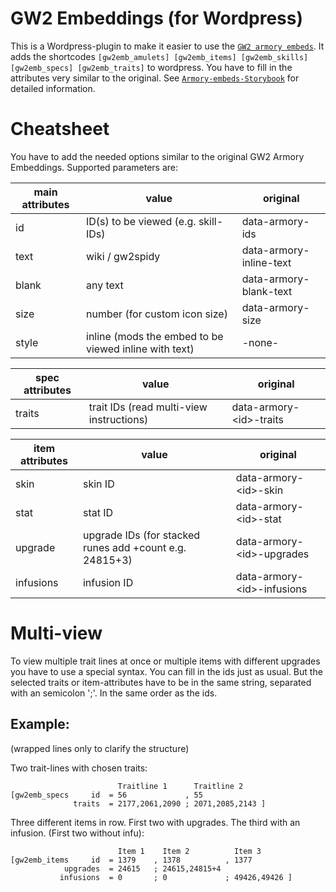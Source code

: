 # GW2 Embeddings (for Wordpress)


This is a Wordpress-plugin to make it easier to use the [`GW2 armory embeds`](https://github.com/madou/armory-embeds).
It adds the shortcodes `[gw2emb_amulets] [gw2emb_items] [gw2emb_skills] [gw2emb_specs] [gw2emb_traits]` to wordpress.
You have to fill in the attributes very similar to the original. See [`Armory-embeds-Storybook`](https://madou.github.io/armory-embeds) for detailed information.


# Cheatsheet

You have to add the needed options similar to the original GW2 Armory Embeddings.
Supported parameters are:


main attributes | value                                       | original
------------    |------------                                 |------------
id              |  ID(s) to be viewed (e.g. skill-IDs)        |  data-armory-ids
text            |  wiki / gw2spidy                            |  data-armory-inline-text
blank           |  any text                                   |  data-armory-blank-text
size            |  number (for custom icon size)              |  data-armory-size
style           |  inline (mods the embed to be viewed inline with text)       |  -none-

spec attributes |  value                                      |  original
------------    |------------                                 |------------
traits          |  trait IDs (read multi-view instructions)   |  data-armory-\<id>-traits

item attributes | value                                       |  original
------------    |------------                                 |------------
skin            |  skin ID                                    |  data-armory-\<id>-skin
stat            |  stat ID                                    |  data-armory-\<id>-stat
upgrade         |  upgrade IDs (for stacked runes add +count e.g. 24815+3)  |  data-armory-\<id>-upgrades
infusions       |  infusion ID                                |  data-armory-\<id>-infusions



# Multi-view

To view multiple trait lines at once or multiple items with different upgrades you have to use a special syntax.
You can fill in the ids just as usual. But the selected traits or item-attributes have to be in the same string, separated with an semicolon ';'. In the same order as the ids.

## Example:
(wrapped lines only to clarify the structure)

Two trait-lines with chosen traits:
```
                        Traitline 1      Traitline 2
[gw2emb_specs     id  = 56             , 55
              traits  = 2177,2061,2090 ; 2071,2085,2143 ]
```

Three different items in row. First two with upgrades. The third with an infusion. (First two without infu):
```
                        Item 1    Item 2          Item 3
[gw2emb_items     id  = 1379    , 1378          , 1377
            upgrades  = 24615   ; 24615,24815+4
           infusions  = 0       ; 0             ; 49426,49426 ]
```
